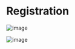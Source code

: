 <h1>Registration</h1>

![image](https://github.com/lolopindik/flutter_registration/assets/136455904/c581af38-28dc-4da6-a600-14f05b833da6)

![image](https://github.com/lolopindik/flutter_registration/assets/136455904/9e3346ab-7dd2-48c9-be45-4ba426a9107e)


